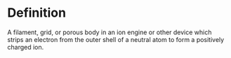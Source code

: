 # Definition

A filament, grid, or porous body in an ion engine or other device which
strips an electron from the outer shell of a neutral atom to form a
positively charged ion.
